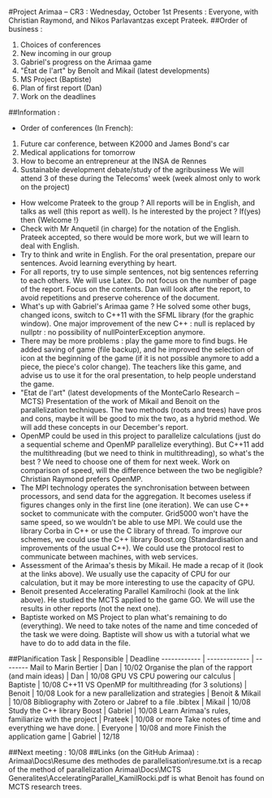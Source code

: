 #Project Arimaa – CR3 : Wednesday, October 1st 
Presents : Everyone, with Christian Raymond, and Nikos Parlavantzas except Prateek.
##Order of business :
1. Choices of conferences
2. New incoming in our group
3. Gabriel's progress on the Arimaa game
4. "État de l'art" by Benoît and Mikail (latest developments)
5. MS Project (Baptiste)
6. Plan of first report (Dan)
7. Work on the deadlines

##Information :
- Order of conferences (In French):

1. Future car conference, between K2000 and James Bond's car
2. Medical applications for tomorrow
3. How to become an entrepreneur at the INSA de Rennes
4. Sustainable development debate/study of the agribusiness
We will attend 3 of these during the Telecoms' week (week almost only to work on the project)

- How welcome Prateek to the group ? All reports will be in English, and talks as well (this report as well). Is he interested by the project ? If(yes) then {Welcome !}
- Check with Mr Anquetil (in charge) for the notation of the English. Prateek accepted, so there would be more work, but we will learn to deal with English.
- Try to think and write in English. For the oral presentation, prepare our sentences. Avoid  learning everything by heart.
- For all reports, try to use simple sentences, not big sentences referring to each others. We will use Latex. Do not focus on the number of page of the report. Focus on the contents. Dan will look after the report, to avoid repetitions and preserve coherence of the document. 
- What's up with Gabriel's Arimaa game ? He solved some other bugs, changed icons, switch to C++11 with the SFML library (for the graphic window). One major improvement of the new C++ : null is replaced by nullptr : no possibility of nullPointerException anymore.
- There may be more problems : play the game more to find bugs. He added saving of game (file backup), and he improved the selection of icon at the beginning of the game (if it is not possible anymore to add a piece, the piece's color change). The teachers like this game, and advise us to use it for the oral presentation, to help people understand the game.
- "Etat de l'art" (latest developments of the MonteCarlo Research – MCTS) Presentation of the work of Mikail and Benoit on the parallelization techniques. The two methods (roots and trees) have pros and cons, maybe it will be good to mix the two, as a hybrid method. We will add these concepts in our December's report.
- OpenMP could be used in this project to parallelize calculations (just do a sequential scheme and OpenMP parallelize everything). But C++11 add the multithreading (but we need to think in multithreading), so what's the best ? We need to choose one of them for next week. Work on comparison of speed, will the difference between the two be negligible? Christian Raymond prefers OpenMP.
- The MPI technology operates the synchronisation between between processors, and send data for the aggregation. It becomes useless if figures changes only in the first line (one iteration). We can use C++ socket to communicate with the computer. Grid5000 won't have the same speed, so we wouldn’t be able to use MPI. We could use the library Corba in C++ or use the C library of thread. To improve our schemes, we could use the C++ library Boost.org (Standardisation and improvements of the usual C++). We could use the protocol rest to communicate between machines, with web services.
- Assessment of the Arimaa's thesis by Mikail. He made a recap of it (look at the links above). We usually use the capacity of CPU for our calculation, but it may be more interesting to use the capacity of GPU.
- Benoit presented Accelerating Parallel Kamilrochi (look at the link above). He studied the MCTS applied to the game GO. We will use the results in other reports (not the next one).
- Baptiste worked on MS Project to plan what's remaining to do (everything). We need to take notes of the name and time conceded of the task we were doing. Baptiste will show us with a tutorial what we have to do to add data in the file.

##Planification
Task		|						Responsible	|	Deadline
------------ | ------------- | --------
Mail to Marin Bertier					|	Dan	|		10/02
Organise the plan of the rapport (and main ideas)	|	Dan		|	10/08
GPU VS CPU powering our calculus		|	Baptiste	|	10/08
C++11 VS OpenMP for multithreading (for 3 solutions)	| Benoit		|	10/08
Look for a new parallelization and strategies	|	Benoit & Mikail	| 10/08
Bibliography with Zotero or Jabref to a file .bibtex		| Mikail	|		10/08
Study the C++ library Boost			|		Gabriel	|	10/08
Learn Arimaa's rules, familiarize with the project	|	Prateek	|	10/08 or more
Take notes of time and everything we have done.	|	Everyone	|	10/08 and more
Finish the application game				|	Gabriel	|	12/18

##Next meeting : 10/08
##Links (on the GitHub Arimaa) :
Arimaa\Docs\Resume des methodes de parallelisation\resume.txt is a recap of the method of parallelization
Arimaa\Docs\MCTS Generalites\AcceleratingParallel_KamilRocki.pdf is what Benoit has found on MCTS research trees.
